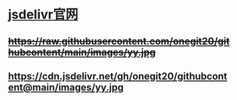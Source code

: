 # [jsdelivr官网](https://www.jsdelivr.com)

## ~~https://raw.githubusercontent.com/onegit20/githubcontent/main/images/yy.jpg~~
## https://cdn.jsdelivr.net/gh/onegit20/githubcontent@main/images/yy.jpg

